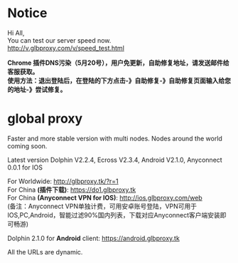 # Notice
Hi All,<br>
You can test our server speed now.<br>
http://v.glbproxy.com/v/speed_test.html

<b>Chrome 插件DNS污染（5月20号），用户免更新，自助修复地址，请发送邮件给客服获取。<br>
使用方法：退出登陆后，在登陆的下方点击-》自助修复-》自助修复页面输入给您的地址-》尝试修复。</b>
# global proxy
Faster and more stable version with multi nodes. Nodes around the world coming soon.

Latest version Dolphin V2.2.4, Ecross V2.3.4, Android V2.1.0, Anyconnect 0.0.1 for IOS

For Worldwide: http://glbproxy.tk/?r=1 <br>
For China <b>(插件下载)</b>: https://do1.glbproxy.tk<br>
For China <b>(Anyconnect VPN for IOS)</b>: http://ios.glbproxy.com/web <br> 
(备注：Anyconnect VPN单独计费，可用安卓账号登陆，VPN可用于IOS,PC,Android，智能过滤90%国内列表，下载对应Anyconnect客户端安装即可畅游)

Dolphin 2.1.0 for <b>Android</b> client: https://android.glbproxy.tk<br>

All the URLs are dynamic.
